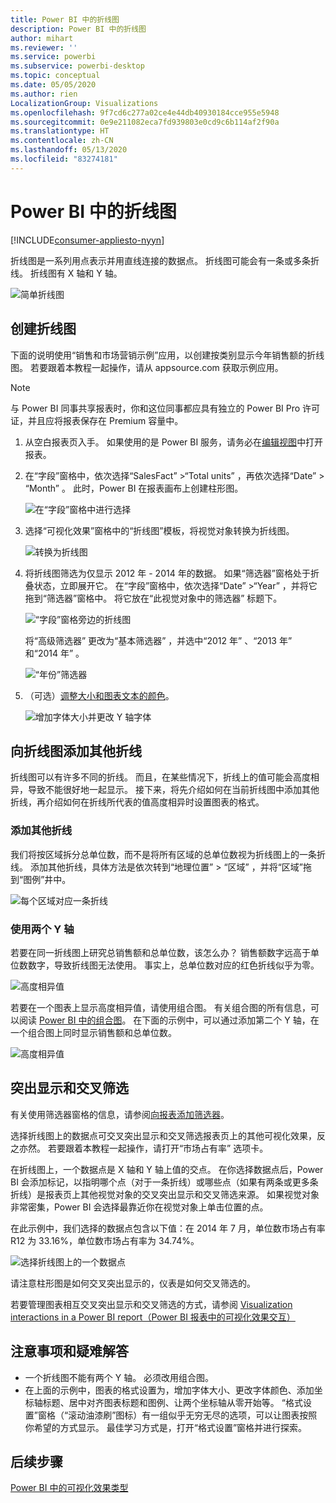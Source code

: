 ```yaml
---
title: Power BI 中的折线图
description: Power BI 中的折线图
author: mihart
ms.reviewer: ''
ms.service: powerbi
ms.subservice: powerbi-desktop
ms.topic: conceptual
ms.date: 05/05/2020
ms.author: rien
LocalizationGroup: Visualizations
ms.openlocfilehash: 9f7cd6c277a02ce4e44db40930184cce955e5948
ms.sourcegitcommit: 0e9e211082eca7fd939803e0cd9c6b114af2f90a
ms.translationtype: HT
ms.contentlocale: zh-CN
ms.lasthandoff: 05/13/2020
ms.locfileid: "83274181"
---
```

# <a name="line-charts-in-power-bi"></a>Power BI 中的折线图

[!INCLUDE[consumer-appliesto-nyyn](../includes/consumer-appliesto-nyyn.md)]

折线图是一系列用点表示并用直线连接的数据点。 折线图可能会有一条或多条折线。 折线图有 X 轴和 Y 轴。 

![简单折线图](media/power-bi-line-charts/power-bi-line.png)



## <a name="create-a-line-chart"></a>创建折线图
下面的说明使用“销售和市场营销示例”应用，以创建按类别显示今年销售额的折线图。 若要跟着本教程一起操作，请从 appsource.com 获取示例应用。

> [!NOTE]
> 与 Power BI 同事共享报表时，你和这位同事都应具有独立的 Power BI Pro 许可证，并且应将报表保存在 Premium 容量中。

1. 从空白报表页入手。 如果使用的是 Power BI 服务，请务必在[编辑视图](../create-reports/service-interact-with-a-report-in-editing-view.md)中打开报表。

2. 在“字段”窗格中，依次选择“SalesFact”  \>“Total units”  ，再依次选择“Date”   > “Month”  。  此时，Power BI 在报表画布上创建柱形图。

    ![在“字段”窗格中进行选择](media/power-bi-line-charts/power-bi-step1.png)

4. 选择“可视化效果”窗格中的“折线图”模板，将视觉对象转换为折线图。 

    ![转换为折线图](media/power-bi-line-charts/power-bi-convert-to-line.png)
   

4. 将折线图筛选为仅显示 2012 年 - 2014 年的数据。 如果“筛选器”窗格处于折叠状态，立即展开它。 在“字段”窗格中，依次选择“Date”  \>“Year”  ，并将它拖到“筛选器”窗格中。 将它放在“此视觉对象中的筛选器”  标题下。 
     
    ![“字段”窗格旁边的折线图](media/power-bi-line-charts/power-bi-year-filter.png)

    将“高级筛选器”  更改为“基本筛选器”  ，并选中“2012 年”  、“2013 年”  和“2014 年”  。

    ![“年份”筛选器](media/power-bi-line-charts/power-bi-filter-year.png)

6. （可选）[调整大小和图表文本的颜色](power-bi-visualization-customize-title-background-and-legend.md)。 

    ![增加字体大小并更改 Y 轴字体](media/power-bi-line-charts/power-bi-line-3years.png)

## <a name="add-additional-lines-to-the-chart"></a>向折线图添加其他折线
折线图可以有许多不同的折线。 而且，在某些情况下，折线上的值可能会高度相异，导致不能很好地一起显示。 接下来，将先介绍如何在当前折线图中添加其他折线，再介绍如何在折线所代表的值高度相异时设置图表的格式。 

### <a name="add-additional-lines"></a>添加其他折线
我们将按区域拆分总单位数，而不是将所有区域的总单位数视为折线图上的一条折线。 添加其他折线，具体方法是依次转到“地理位置”   > “区域”  ，并将“区域”拖到“图例”井中。

   ![每个区域对应一条折线](media/power-bi-line-charts/power-bi-line-regions.png)


### <a name="use-two-y-axes"></a>使用两个 Y 轴
若要在同一折线图上研究总销售额和总单位数，该怎么办？ 销售额数字远高于单位数数字，导致折线图无法使用。 事实上，总单位数对应的红色折线似乎为零。

   ![高度相异值](media/power-bi-line-charts/power-bi-diverging.png)

若要在一个图表上显示高度相异值，请使用组合图。 有关组合图的所有信息，可以阅读 [Power BI 中的组合图](power-bi-visualization-combo-chart.md)。 在下面的示例中，可以通过添加第二个 Y 轴，在一个组合图上同时显示销售额和总单位数。 

   ![高度相异值](media/power-bi-line-charts/power-bi-dual-axes.png)

## <a name="highlighting-and-cross-filtering"></a>突出显示和交叉筛选
有关使用筛选器窗格的信息，请参阅[向报表添加筛选器](../create-reports/power-bi-report-add-filter.md)。

选择折线图上的数据点可交叉突出显示和交叉筛选报表页上的其他可视化效果，反之亦然。 若要跟着本教程一起操作，请打开“市场占有率”  选项卡。  

在折线图上，一个数据点是 X 轴和 Y 轴上值的交点。 在你选择数据点后，Power BI 会添加标记，以指明哪个点（对于一条折线）或哪些点（如果有两条或更多条折线）是报表页上其他视觉对象的交叉突出显示和交叉筛选来源。 如果视觉对象非常密集，Power BI 会选择最靠近你在视觉对象上单击位置的点。

在此示例中，我们选择的数据点包含以下值：在 2014 年 7 月，单位数市场占有率 R12 为 33.16%，单位数市场占有率为 34.74%。

![选择折线图上的一个数据点](media/power-bi-line-charts/power-bi-single-select.png)

请注意柱形图是如何交叉突出显示的，仪表是如何交叉筛选的。

若要管理图表相互交叉突出显示和交叉筛选的方式，请参阅 [Visualization interactions in a Power BI report（Power BI 报表中的可视化效果交互）](../create-reports/service-reports-visual-interactions.md)

## <a name="considerations-and-troubleshooting"></a>注意事项和疑难解答
* 一个折线图不能有两个 Y 轴。  必须改用组合图。
* 在上面的示例中，图表的格式设置为，增加字体大小、更改字体颜色、添加坐标轴标题、居中对齐图表标题和图例、让两个坐标轴从零开始等。 “格式设置”窗格（“滚动油漆刷”图标）有一组似乎无穷无尽的选项，可以让图表按照你希望的方式显示。 最佳学习方式是，打开“格式设置”窗格并进行探索。

## <a name="next-steps"></a>后续步骤

[Power BI 中的可视化效果类型](power-bi-visualization-types-for-reports-and-q-and-a.md)





